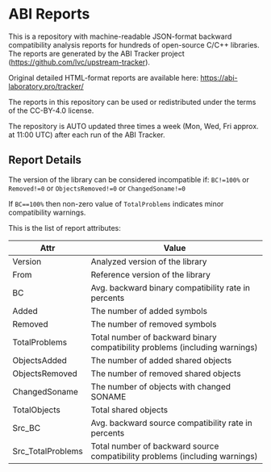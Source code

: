 ABI Reports
===========

This is a repository with machine-readable JSON-format backward compatibility analysis reports for hundreds of open-source C/C++ libraries. The reports are generated by the ABI Tracker project (https://github.com/lvc/upstream-tracker).

Original detailed HTML-format reports are available here: https://abi-laboratory.pro/tracker/

The reports in this repository can be used or redistributed under the terms of the CC-BY-4.0 license.

The repository is AUTO updated three times a week (Mon, Wed, Fri approx. at 11:00 UTC) after each run of the ABI Tracker.

Report Details
--------------

The version of the library can be considered incompatible if: `BC!=100%` or `Removed!=0` or `ObjectsRemoved!=0` or `ChangedSoname!=0`

If `BC==100%` then non-zero value of `TotalProblems` indicates minor compatibility warnings.

This is the list of report attributes:

| Attr              | Value                                                                       |
|-------------------|-----------------------------------------------------------------------------|
| Version           | Analyzed version of the library                                             |
| From              | Reference version of the library                                            |
| BC                | Avg. backward binary compatibility rate in percents                         |
| Added             | The number of added symbols                                                 |
| Removed           | The number of removed symbols                                               |
| TotalProblems     | Total number of backward binary compatibility problems (including warnings) |
| ObjectsAdded      | The number of added shared objects                                          |
| ObjectsRemoved    | The number of removed shared objects                                        |
| ChangedSoname     | The number of objects with changed SONAME                                   |
| TotalObjects      | Total shared objects                                                        |
| Src_BC            | Avg. backward source compatibility rate in percents                         |
| Src_TotalProblems | Total number of backward source compatibility problems (including warnings) |
